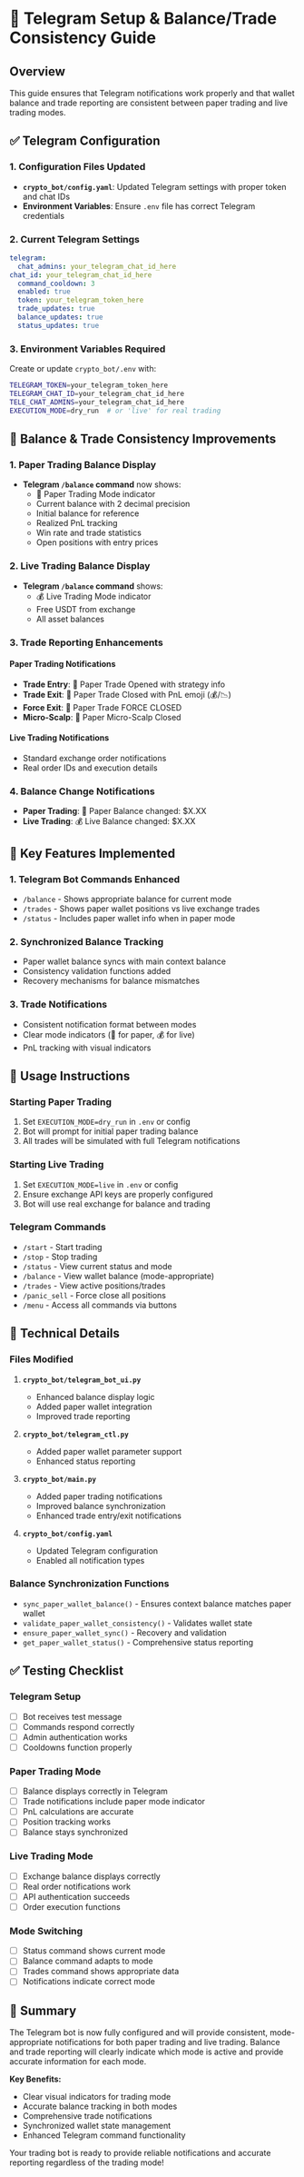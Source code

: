 # 📱 Telegram Setup & Balance/Trade Consistency Guide

## Overview
This guide ensures that Telegram notifications work properly and that wallet balance and trade reporting are consistent between paper trading and live trading modes.

## ✅ Telegram Configuration

### 1. Configuration Files Updated
- **`crypto_bot/config.yaml`**: Updated Telegram settings with proper token and chat IDs
- **Environment Variables**: Ensure `.env` file has correct Telegram credentials

### 2. Current Telegram Settings
```yaml
telegram:
  chat_admins: your_telegram_chat_id_here
chat_id: your_telegram_chat_id_here
  command_cooldown: 3
  enabled: true
  token: your_telegram_token_here
  trade_updates: true
  balance_updates: true
  status_updates: true
```

### 3. Environment Variables Required
Create or update `crypto_bot/.env` with:
```bash
TELEGRAM_TOKEN=your_telegram_token_here
TELEGRAM_CHAT_ID=your_telegram_chat_id_here
TELE_CHAT_ADMINS=your_telegram_chat_id_here
EXECUTION_MODE=dry_run  # or 'live' for real trading
```

## 🔄 Balance & Trade Consistency Improvements

### 1. Paper Trading Balance Display
- **Telegram `/balance` command** now shows:
  - 📄 Paper Trading Mode indicator
  - Current balance with 2 decimal precision
  - Initial balance for reference
  - Realized PnL tracking
  - Win rate and trade statistics
  - Open positions with entry prices

### 2. Live Trading Balance Display
- **Telegram `/balance` command** shows:
  - 💰 Live Trading Mode indicator
  - Free USDT from exchange
  - All asset balances

### 3. Trade Reporting Enhancements

#### Paper Trading Notifications
- **Trade Entry**: 📄 Paper Trade Opened with strategy info
- **Trade Exit**: 📄 Paper Trade Closed with PnL emoji (💰/📉)
- **Force Exit**: 📄 Paper Trade FORCE CLOSED 
- **Micro-Scalp**: 📄 Paper Micro-Scalp Closed

#### Live Trading Notifications
- Standard exchange order notifications
- Real order IDs and execution details

### 4. Balance Change Notifications
- **Paper Trading**: 📄 Paper Balance changed: $X.XX
- **Live Trading**: 💰 Live Balance changed: $X.XX

## 🎯 Key Features Implemented

### 1. Telegram Bot Commands Enhanced
- `/balance` - Shows appropriate balance for current mode
- `/trades` - Shows paper wallet positions vs live exchange trades
- `/status` - Includes paper wallet info when in paper mode

### 2. Synchronized Balance Tracking
- Paper wallet balance syncs with main context balance
- Consistency validation functions added
- Recovery mechanisms for balance mismatches

### 3. Trade Notifications
- Consistent notification format between modes
- Clear mode indicators (📄 for paper, 💰 for live)
- PnL tracking with visual indicators

## 🚀 Usage Instructions

### Starting Paper Trading
1. Set `EXECUTION_MODE=dry_run` in `.env` or config
2. Bot will prompt for initial paper trading balance
3. All trades will be simulated with full Telegram notifications

### Starting Live Trading
1. Set `EXECUTION_MODE=live` in `.env` or config  
2. Ensure exchange API keys are properly configured
3. Bot will use real exchange for balance and trading

### Telegram Commands
- `/start` - Start trading
- `/stop` - Stop trading
- `/status` - View current status and mode
- `/balance` - View wallet balance (mode-appropriate)
- `/trades` - View active positions/trades
- `/panic_sell` - Force close all positions
- `/menu` - Access all commands via buttons

## 🔧 Technical Details

### Files Modified
1. **`crypto_bot/telegram_bot_ui.py`**
   - Enhanced balance display logic
   - Added paper wallet integration
   - Improved trade reporting

2. **`crypto_bot/telegram_ctl.py`**
   - Added paper wallet parameter support
   - Enhanced status reporting

3. **`crypto_bot/main.py`**
   - Added paper trading notifications
   - Improved balance synchronization
   - Enhanced trade entry/exit notifications

4. **`crypto_bot/config.yaml`**
   - Updated Telegram configuration
   - Enabled all notification types

### Balance Synchronization Functions
- `sync_paper_wallet_balance()` - Ensures context balance matches paper wallet
- `validate_paper_wallet_consistency()` - Validates wallet state
- `ensure_paper_wallet_sync()` - Recovery and validation
- `get_paper_wallet_status()` - Comprehensive status reporting

## ✅ Testing Checklist

### Telegram Setup
- [ ] Bot receives test message
- [ ] Commands respond correctly
- [ ] Admin authentication works
- [ ] Cooldowns function properly

### Paper Trading Mode
- [ ] Balance displays correctly in Telegram
- [ ] Trade notifications include paper mode indicator
- [ ] PnL calculations are accurate
- [ ] Position tracking works
- [ ] Balance stays synchronized

### Live Trading Mode
- [ ] Exchange balance displays correctly
- [ ] Real order notifications work
- [ ] API authentication succeeds
- [ ] Order execution functions

### Mode Switching
- [ ] Status command shows current mode
- [ ] Balance command adapts to mode
- [ ] Trades command shows appropriate data
- [ ] Notifications indicate correct mode

## 🎉 Summary

The Telegram bot is now fully configured and will provide consistent, mode-appropriate notifications for both paper trading and live trading. Balance and trade reporting will clearly indicate which mode is active and provide accurate information for each mode.

**Key Benefits:**
- Clear visual indicators for trading mode
- Accurate balance tracking in both modes
- Comprehensive trade notifications
- Synchronized wallet state management
- Enhanced Telegram command functionality

Your trading bot is ready to provide reliable notifications and accurate reporting regardless of the trading mode!
